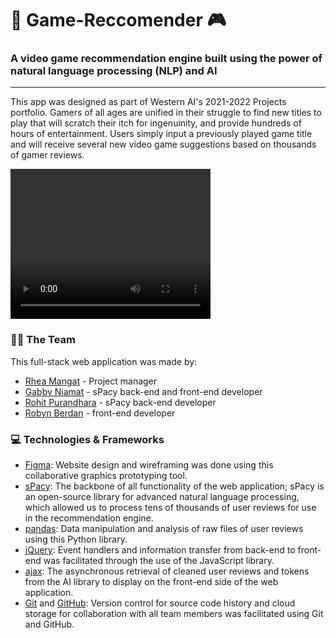 # 👾 Game-Reccomender 🎮 
### A video game recommendation engine built using the power of natural language processing (NLP) and AI

---
This app was designed as part of Western AI's 2021-2022 Projects portfolio. Gamers of all ages are unified in their struggle to find new titles to play that will scratch their itch for ingenuinity, and provide hundreds of hours of entertainment. Users simply input a previously played game title and will receive several new video game suggestions based on thousands of gamer reviews.

<video width="320" height="240" controls>
  <source src="[video.mov](https://user-images.githubusercontent.com/79562052/179383244-004f7173-8fdd-45d1-bc50-decb814eac33.mov)" type="video/mp4">
</video>

### 🧑‍💻 The Team

This full-stack web application was made by:
- [Rhea Mangat](https://github.com/rheamangat) - Project manager
- [Gabby Niamat](https://github.com/pidgey0403) - sPacy back-end and front-end developer
- [Rohit Purandhara](https://github.com/Rohit-Purandhara) - sPacy back-end developer
- [Robyn Berdan](https://github.com/RobynBerdan) - front-end developer

### 💻 Technologies & Frameworks

- [Figma](https://www.figma.com/): Website design and wireframing was done using this collaborative graphics prototyping tool. 
- [sPacy](https://spacy.io/): The backbone of all functionality of the web application; sPacy is an open-source library for advanced natural language processing, which allowed us to process tens of thousands of user reviews for use in the recommendation engine.
- [pandas](https://pandas.pydata.org/): Data manipulation and analysis of raw files of user reviews using this Python library.
- [jQuery](https://jquery.com/): Event handlers and information transfer from back-end to front-end was facilitated through the use of the JavaScript library.
- [ajax](https://api.jquery.com/category/ajax/): The asynchronous retrieval of cleaned user reviews and tokens from the AI library to display on the front-end side of the web application.
- [Git](https://git-scm.com/) and [GitHub](https://github.com/): Version control for source code history and cloud storage for collaboration with all team members was facilitated using Git and GitHub.
